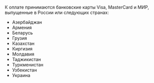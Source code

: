 К оплате принимаются банковские карты Visa, MasterCard и МИР, выпущенные в России или следующих странах: 
- Азербайджан
- Армения
- Беларусь
- Грузия
- Казахстан
- Киргизия
- Молдавия
- Таджикистан
- Туркменистан
- Узбекистан
- Украина
